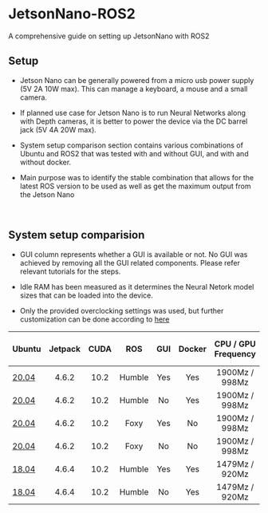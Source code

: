 # JetsonNano-ROS2
A comprehensive guide on setting up JetsonNano with ROS2

## Setup

- Jetson Nano can be generally powered from a micro usb power supply (5V 2A 10W max). This can manage a keyboard, a mouse and a small camera.
- If planned use case for Jetson Nano is to run Neural Networks along with Depth cameras, it is better to power the device via the DC barrel jack (5V 4A 20W max).

- System setup comparison section contains various combinations of Ubuntu and ROS2 that was tested with and without GUI, and with and without docker.

- Main purpose was to identify the stable combination that allows for the latest ROS version to be used as well as get the maximum output from the Jetson Nano

<br>

## System setup comparision

- GUI column represents whether a GUI is available or not. No GUI was achieved by removing all the GUI related components. Please refer relevant tutorials for the steps.

- Idle RAM has been measured as it determines the Neural Netork model sizes that can be loaded into the device.

- Only the provided overclocking settings was used, but further customization can be done according to [here](https://qengineering.eu/overclocking-the-jetson-nano.html)


| Ubuntu | Jetpack | CUDA | ROS | GUI | Docker | CPU / GPU Frequency | Idle RAM (GB) | Tutorial |
|---	|:---:|:---:|:---:|:---:|:---:|:---:|:---:|:---:|
| [20.04](https://github.com/Qengineering/Jetson-Nano-Ubuntu-20-image?tab=readme-ov-file#bare-image) | 4.6.2 | 10.2 |Humble | Yes	| Yes | 1900Mz / 998Mz |     |     |
| [20.04](https://github.com/Qengineering/Jetson-Nano-Ubuntu-20-image?tab=readme-ov-file#bare-image) | 4.6.2 | 10.2  |Humble	| No | Yes | 1900Mz / 998Mz |     |     |
| [20.04](https://github.com/Qengineering/Jetson-Nano-Ubuntu-20-image?tab=readme-ov-file#bare-image) | 4.6.2 | 10.2  |Foxy | Yes | No | 1900Mz / 998Mz | 1.5 / 3.9 | [Image](/images/u20-foxy-noDocker-Desktop.png) [Tutorial](/docs/u20-foxy-noDocker-Desktop.md) |
| [20.04](https://github.com/Qengineering/Jetson-Nano-Ubuntu-20-image?tab=readme-ov-file#bare-image) | 4.6.2 | 10.2  |Foxy | No	| No 	| 1900Mz / 998Mz | 0.4 / 3.9 | [Image](/images/u20-foxy-noDocker-noDesktop.png) [Tutorial](/docs/u20-foxy-noDocker-noDesktop.md) |
| [18.04](https://developer.nvidia.com/embedded/learn/get-started-jetson-nano-devkit#write)| 4.6.4 | 10.2  | Humble | Yes | Yes | 1479Mz / 920Mz | 0.4 / 3.9 | [Image](/images/u18-humble-Docker-Desktop.png) [Tutorial](/docs/u18-humble-Docker-Desktop.md) |
| [18.04](https://developer.nvidia.com/embedded/learn/get-started-jetson-nano-devkit#write)| 4.6.4 | 10.2  | Humble	| No | Yes | 1479Mz / 920Mz |     |     |